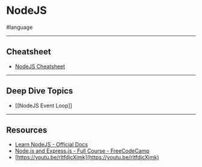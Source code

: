 # NodeJS 

#language

---
## Cheatsheet

- [NodeJS Cheatsheet](nodejs-cheatsheet.md)

---
## Deep Dive Topics

- [[NodeJS Event Loop]]

---
## Resources

- [Learn NodeJS - Official Docs](https://nodejs.org/en/learn/)
- [Node.js and Express.js - Full Course - FreeCodeCamp](https://youtu.be/Oe421EPjeBE)
- [https://youtu.be/rltfdjcXjmk](https://youtu.be/rltfdjcXjmk)
